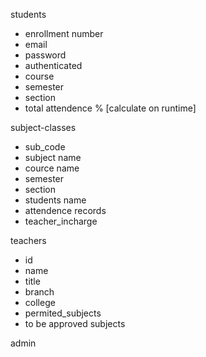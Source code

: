 students 
- enrollment number
- email
- password
- authenticated
- course
- semester
- section
- total attendence % [calculate on runtime]

subject-classes

- sub_code
- subject name
- cource name
- semester
- section
- students name
- attendence records
- teacher_incharge

teachers

- id
- name
- title
- branch
- college
- permited_subjects
- to be approved subjects
    
admin
